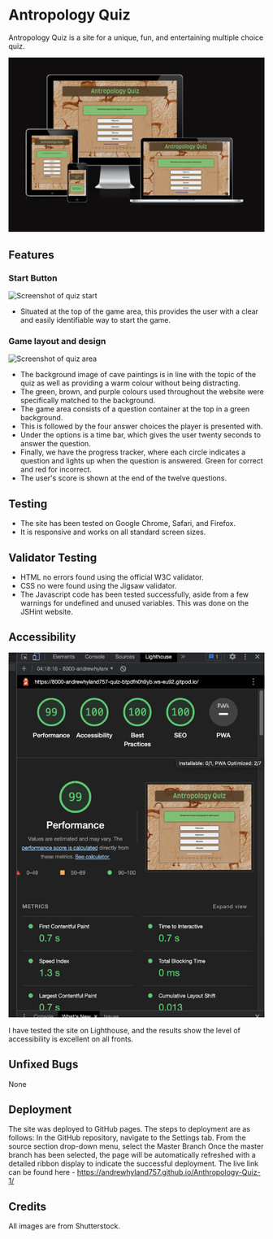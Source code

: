 # Antropology Quiz


Antropology Quiz is a site for a unique, fun, and entertaining multiple choice quiz.



![Screenshot of screen sizes](assets/images/screen-sizes-image.png)


## Features


### Start Button
![Screenshot of quiz start](assets/images/start.png)
* Situated at the top of the game area, this provides the user with a clear and easily identifiable way to start the game.


### Game layout and design
![Screenshot of quiz area](assets/images/quiz.png)
* The background image of cave paintings is in line with the topic of the quiz as well as providing a warm colour without being distracting.
* The green, brown, and purple colours used throughout the website were specifically matched to the background.
* The game area consists of a question container at the top in a green background.
* This is followed by the four answer choices the player is presented with.
* Under the options is a time bar, which gives the user twenty seconds to answer the question.
* Finally, we have the progress tracker, where each circle indicates a question and lights up when the question is answered. Green for correct and red for incorrect.
* The user's score is shown at the end of the twelve questions.



## Testing


* The site has been tested on Google Chrome, Safari, and Firefox.
* It is responsive and works on all standard screen sizes.



## Validator Testing


* HTML no errors found using the official W3C validator.
* CSS no were found using the Jigsaw validator.
* The Javascript code has been tested successfully, aside from a few warnings for undefined and unused variables. This was done on the JSHint website.


## Accessibility
![Screenshot of homepages](assets/images/lighthouse-test.png)


I have tested the site on Lighthouse, and the results show the level of accessibility is excellent on all fronts.


## Unfixed Bugs
None


## Deployment
The site was deployed to GitHub pages. The steps to deployment are as follows:
In the GitHub repository, navigate to the Settings tab.
From the source section drop-down menu, select the Master Branch
Once the master branch has been selected, the page will be automatically refreshed with a detailed ribbon display to indicate the successful deployment.
The live link can be found here - https://andrewhyland757.github.io/Anthropology-Quiz-1/
## Credits


All images are from Shutterstock.